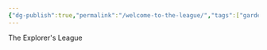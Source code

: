 ```yaml
---
{"dg-publish":true,"permalink":"/welcome-to-the-league/","tags":["gardenEntry"]}
---
```


The Explorer's League